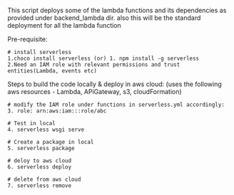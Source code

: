 This script deploys some of the lambda functions and its dependencies as provided under backend_lambda dir. also this will be the standard deployment for all the lambda function

Pre-requisite:

	# install serverless
	1.choco install serverless (or) 1. npm install -g serverless
	2.Need an IAM role with relevant permissions and trust entities(Lambda, events etc)

Steps to build the code locally & deploy in aws cloud: (uses the following aws resources - Lambda, APiGateway, s3, cloudFormation)
	
	# modify the IAM role under functions in serverless.yml accordingly:
	3. role: arn:aws:iam:::role/abc

	# Test in local
	4. serverless wsgi serve

	# Create a package in local
	5. serverless package

	# deloy to aws cloud
	6. serverless deploy

	# delete from aws cloud
	7. serverless remove
